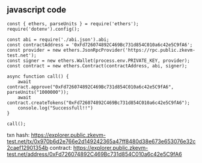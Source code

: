 ## javascript code
```
const { ethers, parseUnits } = require('ethers');
require('dotenv').config();

const abi = require('./abi.json').abi;
const contractAddress = '0xFd726074892C469Bc731d854C010a6c42e5C9fA6';
const provider = new ethers.JsonRpcProvider('https://rpc.public.zkevm-test.net');
const signer = new ethers.Wallet(process.env.PRIVATE_KEY, provider);
const contract = new ethers.Contract(contractAddress, abi, signer);

async function call() {
    await contract.approve("0xFd726074892C469Bc731d854C010a6c42e5C9fA6", parseUnits("1000000"));
    await contract.createTokens("0xFd726074892C469Bc731d854C010a6c42e5C9fA6");
    console.log("Successfull!!")
}

call();
```

txn hash:
https://explorer.public.zkevm-test.net/tx/0x970b6d2e766e2d149242365a47ff8480d38e673e653076e32c2caef12901354b
contract:
https://explorer.public.zkevm-test.net/address/0xFd726074892C469Bc731d854C010a6c42e5C9fA6
